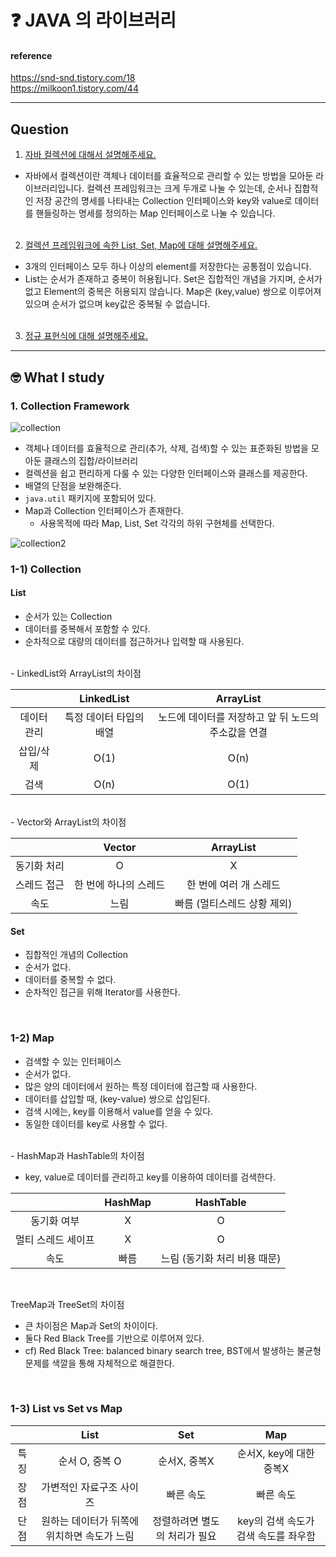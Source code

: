 # :question: JAVA 의 라이브러리

#### reference
https://snd-snd.tistory.com/18<br>
https://milkoon1.tistory.com/44
<hr>

## Question
1. [자바 컬렉션에 대해서 설명해주세요.](#1-collection-framework)
- 자바에서 컬렉션이란 객체나 데이터를 효율적으로 관리할 수 있는 방법을 모아둔 라이브러리입니다. 컬렉션 프레임워크는 크게 두개로 나눌 수 있는데, 순서나 집합적인 저장 공간의 명세를 나타내는 Collection 인터페이스와 key와 value로 데이터를 핸들링하는 명세를 정의하는 Map 인터페이스로 나눌 수 있습니다.
<br><br>

2. [컬렉션 프레임워크에 속한 List, Set, Map에 대해 설명해주세요.](#1-3-list-vs-set-vs-map)
- 3개의 인터페이스 모두 하나 이상의 element를 저장한다는 공통점이 있습니다.
- List는 순서가 존재하고 중복이 허용됩니다. Set은 집합적인 개념을 가지며, 순서가 없고 Element의 중복은 허용되지 않습니다. Map은 (key,value) 쌍으로 이루어져 있으며 순서가 없으며 key값은 중복될 수 없습니다.
<br><br>

3. [정규 표현식에 대해 설명해주세요.]()

<hr>

## :nerd_face:	What I study
### 1. Collection Framework
![collection](https://img1.daumcdn.net/thumb/R1280x0/?scode=mtistory2&fname=https%3A%2F%2Fblog.kakaocdn.net%2Fdn%2Fc3GrCd%2FbtqxXaEtic3%2FKgMYKbNC4JUmwkLUyswAN0%2Fimg.png)
- 객체나 데이터를 효율적으로 관리(추가, 삭제, 검색)할 수 있는 표준화된 방법을 모아둔 클래스의 집합/라이브러리
- 컬렉션을 쉽고 편리하게 다룰 수 있는 다양한 인터페이스와 클래스를 제공한다.
- 배열의 단점을 보완해준다.
- ```java.util``` 패키지에 포함되어 있다.
- Map과 Collection 인터페이스가 존재한다.
  - 사용목적에 따라 Map, List, Set 각각의 하위 구현체를 선택한다.

![collection2](https://img1.daumcdn.net/thumb/R1280x0/?scode=mtistory2&fname=https%3A%2F%2Fblog.kakaocdn.net%2Fdn%2FSkdDj%2FbtqC3reXSMS%2FK1i0B8yqXCGxRP9Frhps20%2Fimg.jpg)
### 1-1) Collection
#### List
- 순서가 있는 Collection
- 데이터를 중복해서 포함할 수 있다.
- 순차적으로 대량의 데이터를 접근하거나 입력할 때 사용된다.

<br>
- LinkedList와 ArrayList의 차이점

||LinkedList|ArrayList|
|:---:|:---:|:---:|
|데이터 관리|특정 데이터 타입의 배열|노드에 데이터를 저장하고 앞 뒤 노드의 주소값을 연결|
|삽입/삭제|O(1)|O(n)|
|검색|O(n)|O(1)|

<br>
- Vector와 ArrayList의 차이점

||Vector|ArrayList|
|:---:|:---:|:---:|
|동기화 처리|O|X|
|스레드 접근|한 번에 하나의 스레드|한 번에 여러 개 스레드|
|속도|느림|빠름 (멀티스레드 상황 제외)|

#### Set
- 집합적인 개념의 Collection
- 순서가 없다.
- 데이터를 중복할 수 없다.
- 순차적인 접근을 위해 Iterator를 사용한다.

<br>

### 1-2) Map
- 검색할 수 있는 인터페이스
- 순서가 없다.
- 많은 양의 데이터에서 원하는 특정 데이터에 접근할 때 사용한다.
- 데이터를 삽입할 때, (key-value) 쌍으로 삽입된다.
- 검색 시에는, key를 이용해서 value를 얻을 수 있다.
- 동일한 데이터를 key로 사용할 수 없다.

<br>
- HashMap과 HashTable의 차이점

- key, value로 데이터를 관리하고 key를 이용하여 데이터를 검색한다.

||HashMap|HashTable|
|:---:|:---:|:---:|
|동기화 여부|X|O|
|멀티 스레드 세이프|X|O|
|속도|빠름|느림 (동기화 처리 비용 때문)|
<br>

TreeMap과 TreeSet의 차이점
  - 큰 차이점은 Map과 Set의 차이이다.
  - 둘다 Red Black Tree를 기반으로 이루어져 있다.
  - cf) Red Black Tree: balanced binary search tree, BST에서 발생하는 불균형 문제를 색깔을 통해 자체적으로 해결한다.

<br>

### 1-3) List vs Set vs Map

||List|Set|Map|
|:---:|:---:|:---:|:---:|
|특징|순서 O, 중복 O|순서X, 중복X|순서X, key에 대한 중복X|
|장점|가변적인 자료구조 사이즈|빠른 속도|빠른 속도|
|단점|원하는 데이터가 뒤쪽에 위치하면 속도가 느림|정렬하려면 별도의 처리가 필요|key의 검색 속도가 검색 속도를 좌우함|

<br><br>